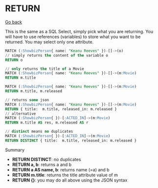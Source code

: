 # RETURN

[Go back](..)

This is the same as a SQL Select, simply pick
what you are returning. You will have to use references
(variables) to store what you want to be returned. You
may select only one attribute.

```sql
MATCH (:ShowbizPerson{ name: "Keanu Reeves" })-[]->(o)
// simply returns the content of the variable o
RETURN o

// only returns the title of a Movie
MATCH (:ShowbizPerson{ name: "Keanu Reeves" })-[]->(m:Movie)
RETURN m.title

MATCH (:ShowbizPerson{ name: "Keanu Reeves" })-[]->(m:Movie)
RETURN m.title, m.released

// returns some json
MATCH (:ShowbizPerson{ name: "Keanu Reeves" })-[]->(m:Movie)
RETURN { title:  m.title, released_in: m.released }
// alternative
MATCH (:ShowbizPerson{ })-[:ACTED_IN]->(m:Movie)
RETURN m.title AS res, m.released AS r

// distinct means no duplicates
MATCH (:ShowbizPerson{ })-[:ACTED_IN]->(m:Movie)
RETURN DISTINCT { title:  m.title, released_in: m.released }
```

Summary

* **RETURN DISTINCT**: no duplicates
* **RETURN a, b**: returns a and b
* **RETURN a AS name, b**: returns name (=a) and b
* **RETURN m.title**: returns the title attribute value of m
* **RETURN {}**: you may do all above using the JSON syntax